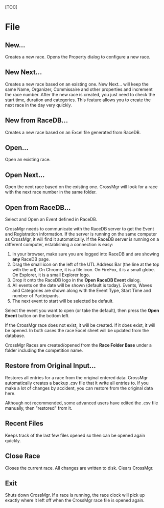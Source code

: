 
[TOC]

# File

## New...
Creates a new race.  Opens the Property dialog to configure a new race.

## New Next...
Creates a new race based on an existing one.  New Next... will keep the same Name, Organizer, Commissaire and other properties and increment the race number.
After the new race is created, you just need to check the start time, duration and categories.
This feature allows you to create the next race in the day very quickly.

## New from RaceDB...
Creates a new race based on an Excel file generated from RaceDB.

## Open...
Open an existing race.

## Open Next...
Open the next race based on the existing one.  CrossMgr will look for a race with the next race number in the same folder.

## Open from RaceDB...
Select and Open an Event defined in RaceDB.

CrossMgr needs to communicate with the RaceDB server to get the Event and Registration information.
If the server is running on the same computer as CrossMgr, it will find it automatically.
If the RaceDB server is running on a different computer, establishing a connection is easy:

1. In your browser, make sure you are logged into RaceDB and are showing __any__ RaceDB page.
1. Drag the small icon on the left of the UTL Address Bar (the line at the top with the url).  On Chrome, it is a file icon.  On FireFox, it is a small globe.  On Explorer, it is a small Explorer logo.
1. Drop it onto the RaceDB logo in the __Open RaceDB Event__ dialog.
1. All events on the date will be shown (default is today).  Events, Waves and Categories are shown along with the Event Type, Start Time and number of Participants.
1. The next event to start will be selected be default.

Select the event you want to open (or take the default), then press the __Open Event__ button on the bottom left.

If the CrossMgr race does not exist, it will be created.  If it does exist, it will be opened.  In both cases the race Excel sheet will be updated from the database.

CrossMgr Races are created/opened from the __Race Folder Base__ under a folder including the competition name.

## Restore from Original Input...
Restores all entries for a race from the original entered data.  CrossMgr automatically creates a backup .csv file that it write all entries to.  If you make a lot of changes by accident, you can restore from the original data here.

Although not recommended, some advanced users have edited the .csv file manually, then "restored" from it.

## Recent Files
Keeps track of the last few files opened so then can be opened again quickly.

## Close Race
Closes the current race.  All changes are written to disk.  Clears CrossMgr.

## Exit
Shuts down CrossMgr.  If a race is running, the race clock will pick up exactly where it left off when the CrossMgr race file is opened again.
